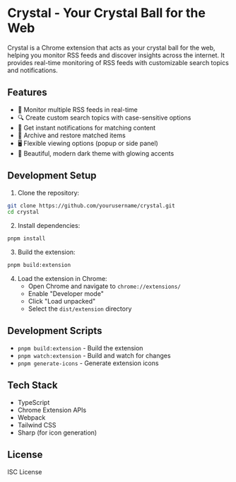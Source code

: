 # Crystal - Your Crystal Ball for the Web

Crystal is a Chrome extension that acts as your crystal ball for the web, helping you monitor RSS feeds and discover insights across the internet. It provides real-time monitoring of RSS feeds with customizable search topics and notifications.

## Features

- 🔮 Monitor multiple RSS feeds in real-time
- 🔍 Create custom search topics with case-sensitive options
- 🔔 Get instant notifications for matching content
- 📌 Archive and restore matched items
- 🖥️ Flexible viewing options (popup or side panel)
- 💫 Beautiful, modern dark theme with glowing accents

## Development Setup

1. Clone the repository:
```bash
git clone https://github.com/yourusername/crystal.git
cd crystal
```

2. Install dependencies:
```bash
pnpm install
```

3. Build the extension:
```bash
pnpm build:extension
```

4. Load the extension in Chrome:
   - Open Chrome and navigate to `chrome://extensions/`
   - Enable "Developer mode"
   - Click "Load unpacked"
   - Select the `dist/extension` directory

## Development Scripts

- `pnpm build:extension` - Build the extension
- `pnpm watch:extension` - Build and watch for changes
- `pnpm generate-icons` - Generate extension icons

## Tech Stack

- TypeScript
- Chrome Extension APIs
- Webpack
- Tailwind CSS
- Sharp (for icon generation)

## License

ISC License 